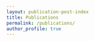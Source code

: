```yaml
---
layout: publication-post-index
title: Publications
permalink: /publications/
author_profile: true
---
```


